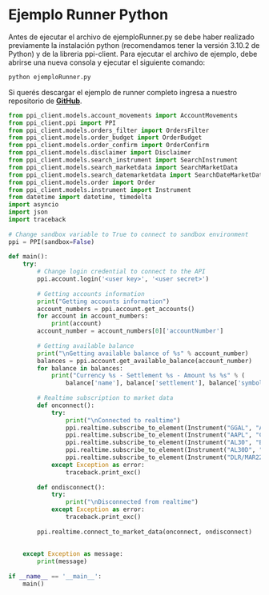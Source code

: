 # Ejemplo Runner Python

Antes de ejecutar el archivo de ejemploRunner.py se debe haber realizado previamente la instalación python (recomendamos tener la versión 3.10.2 de Python) y de la libreria ppi-client.
Para ejecutar el archivo de ejemplo, debe abrirse una nueva consola y ejecutar el siguiente comando:

``` Python title="Comando CMD"
python ejemploRunner.py
```
Si querés descargar el ejemplo de runner completo ingresa a nuestro repositorio de [__GitHub__](https://github.com/itAtPPI).

``` Python title="ejemploRunner.py"
from ppi_client.models.account_movements import AccountMovements
from ppi_client.ppi import PPI
from ppi_client.models.orders_filter import OrdersFilter
from ppi_client.models.order_budget import OrderBudget
from ppi_client.models.order_confirm import OrderConfirm
from ppi_client.models.disclaimer import Disclaimer
from ppi_client.models.search_instrument import SearchInstrument
from ppi_client.models.search_marketdata import SearchMarketData
from ppi_client.models.search_datemarketdata import SearchDateMarketData
from ppi_client.models.order import Order
from ppi_client.models.instrument import Instrument
from datetime import datetime, timedelta
import asyncio
import json
import traceback
​
# Change sandbox variable to True to connect to sandbox environment
ppi = PPI(sandbox=False)
​
def main():
    try:
        # Change login credential to connect to the API
        ppi.account.login('<user key>', '<user secret>')
​
        # Getting accounts information
        print("Getting accounts information")
        account_numbers = ppi.account.get_accounts()
        for account in account_numbers:
            print(account)
        account_number = account_numbers[0]['accountNumber']
​
        # Getting available balance
        print("\nGetting available balance of %s" % account_number)
        balances = ppi.account.get_available_balance(account_number)
        for balance in balances:
            print("Currency %s - Settlement %s - Amount %s %s" % (
                balance['name'], balance['settlement'], balance['symbol'], balance['amount']))
​
        # Realtime subscription to market data
        def onconnect():
            try:
                print("\nConnected to realtime")
                ppi.realtime.subscribe_to_element(Instrument("GGAL", "ACCIONES", "A-48HS"))
                ppi.realtime.subscribe_to_element(Instrument("AAPL", "CEDEARS", "A-48HS"))
                ppi.realtime.subscribe_to_element(Instrument("AL30", "BONOS", "INMEDIATA"))
                ppi.realtime.subscribe_to_element(Instrument("AL30D", "BONOS", "INMEDIATA"))
                ppi.realtime.subscribe_to_element(Instrument("DLR/MAR22", "FUTUROS", "INMEDIATA"))
            except Exception as error:
                traceback.print_exc()
​
        def ondisconnect():
            try:
                print("\nDisconnected from realtime")
            except Exception as error:
                traceback.print_exc()
​
        ppi.realtime.connect_to_market_data(onconnect, ondisconnect)
        
​
    except Exception as message:
        print(message)
​
if __name__ == '__main__':
    main()
        
```


 